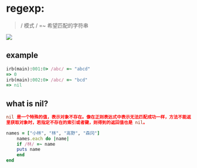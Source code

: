 # regexp:
> / 模式 / =~ 希望匹配的字符串

![](https://ws3.sinaimg.cn/large/006tKfTcgy1ftz78zhjczj30y20e2myg.jpg)


## example
```rb
irb(main):001:0> /abc/ =~ "abcd"
=> 0
irb(main):002:0> /abc/ =~ "bcd"
=> nil
```

## what is nil?
```conf
nil 是一个特殊的值，表示对象不存在。像在正则表达式中表示无法匹配成功一样，方法不能返回有意义的值时就会返回 nil。另外，从数组或者散列
里获取对象时，若指定不存在的索引或者键，则得到的返回值也是 nil。
```

```rb
names = ["小林", "林", "高野", "森冈"] 
    names.each do |name|
    if /林/ =~ name 
    puts name
    end 
end
```